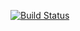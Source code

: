 [![Build Status](https://travis-ci.com/yasyuannn/0616207.svg?branch=main)](https://travis-ci.com/yasyuannn/0616207)

